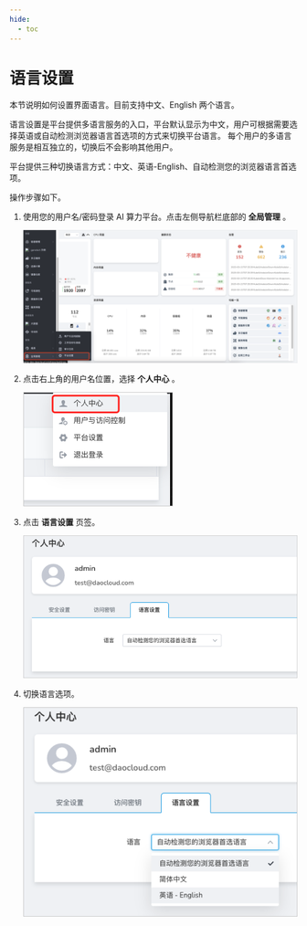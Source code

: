 ```yaml
---
hide:
  - toc
---
```


# 语言设置

本节说明如何设置界面语言。目前支持中文、English 两个语言。

语言设置是平台提供多语言服务的入口，平台默认显示为中文，用户可根据需要选择英语或自动检测浏览器语言首选项的方式来切换平台语言。
每个用户的多语言服务是相互独立的，切换后不会影响其他用户。

平台提供三种切换语言方式：中文、英语-English、自动检测您的浏览器语言首选项。

操作步骤如下。

1. 使用您的用户名/密码登录 AI 算力平台。点击左侧导航栏底部的 __全局管理__ 。

    ![全局管理](../../../images/ws01_6.png)

2. 点击右上角的用户名位置，选择 __个人中心__ 。

    ![个人中心](../../../images/lang01.png)

3. 点击 __语言设置__ 页签。

    ![语言设置](../../../images/lang02.png)

4. 切换语言选项。

    ![切换语言](../../../images/lang03.png)

